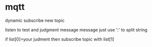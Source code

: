 # mqtt
dynamic subscribe new topic

listen to test and judgment message
message just use ':' to split string

if list[0]=your judment then subscribe topic with list[1]
